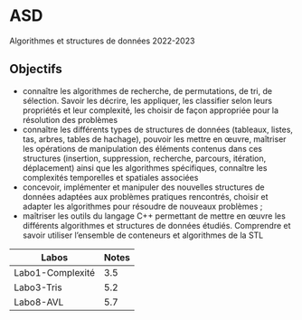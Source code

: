 # ASD
Algorithmes et structures de données 2022-2023
## Objectifs
- connaître les algorithmes de recherche, de permutations, de tri, de sélection. Savoir les décrire, les appliquer, les classifier selon leurs propriétés et leur complexité, les choisir de façon appropriée pour la résolution des problèmes
- connaître les différents types de structures de données (tableaux, listes, tas, arbres, tables de hachage), pouvoir les mettre en œuvre, maîtriser les opérations de manipulation des éléments contenus dans ces structures (insertion, suppression, recherche, parcours, itération, déplacement) ainsi que les algorithmes spécifiques, connaître les complexités temporelles et spatiales associées
- concevoir, implémenter et manipuler des nouvelles structures de données adaptées aux problèmes pratiques rencontrés, choisir et adapter les algorithmes pour résoudre de nouveaux problèmes ;
- maîtriser les outils du langage C++ permettant de mettre en œuvre les différents algorithmes et structures de données étudiés. Comprendre et savoir utiliser l’ensemble de conteneurs et algorithmes de la STL

| Labos | Notes |
| ---- | ---- |
| Labo1-Complexité | 3.5 |
| Labo3-Tris | 5.2 |
| Labo8-AVL | 5.7 |
